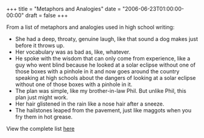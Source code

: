+++
title = "Metaphors and Analogies"
date = "2006-06-23T01:00:00-00:00"
draft = false
+++

From a list of metaphors and analogies used in high school writing:

-   She had a deep, throaty, genuine laugh, like that sound a dog makes
    just before it throws up.
-   Her vocabulary was as bad as, like, whatever.
-   He spoke with the wisdom that can only come from experience, like a
    guy who went blind because he looked at a solar eclipse without one
    of those boxes with a pinhole in it and now goes around the country
    speaking at high schools about the dangers of looking at a solar
    eclipse without one of those boxes with a pinhole in it.
-   The plan was simple, like my brother-in-law Phil. But unlike Phil,
    this plan just might work.
-   Her hair glistened in the rain like a nose hair after a sneeze.
-   The hailstones leaped from the pavement, just like maggots when you
    fry them in hot grease.

View the complete list
[here](http://www.alexking.org/blog/2006/06/12/analaphors/)

